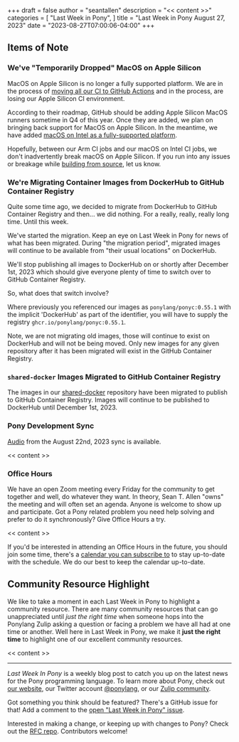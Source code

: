 +++
draft = false
author = "seantallen"
description = "<< content >>"
categories = [
    "Last Week in Pony",
]
title = "Last Week in Pony August 27, 2023"
date = "2023-08-27T07:00:06-04:00"
+++

## Items of Note

### We've "Temporarily Dropped" MacOS on Apple Silicon

MacOS on Apple Silicon is no longer a fully supported platform. We are in the process of [moving all our CI to GitHub Actions](https://www.ponylang.io/blog/2023/08/last-week-in-pony-august-13-2023/#the-great-ci-move-is-underway) and in the process, are losing our Apple Silicon CI environment.

According to their roadmap, GitHub should be adding Apple Silicon MacOS runners sometime in Q4 of this year. Once they are added, we plan on bringing back support for MacOS on Apple Silicon. In the meantime, we have added [macOS on Intel as a fully-supported platform](https://www.ponylang.io/blog/2023/08/last-week-in-pony-august-20-2023/#macos-on-intel-is-a-fully-supported-platform-again).

Hopefully, between our Arm CI jobs and our macOS on Intel CI jobs, we don't inadvertently break macOS on Apple Silicon. If you run into any issues or breakage while [building from source](https://github.com/ponylang/ponyc/blob/main/BUILD.md#macos), let us know.

### We're Migrating Container Images from DockerHub to GitHub Container Registry

Quite some time ago, we decided to migrate from DockerHub to GitHub Container Registry and then... we did nothing. For a really, really, really long time. Until this week.

We've started the migration. Keep an eye on Last Week in Pony for news of what has been migrated. During "the migration period", migrated images will continue to be available from "their usual locations" on DockerHub.

We'll stop publishing all images to DockerHub on or shortly after December 1st, 2023 which should give everyone plenty of time to switch over to GitHub Container Registry.

So, what does that switch involve?

Where previously you referenced our images as `ponylang/ponyc:0.55.1` with the implicit 'DockerHub' as part of the identifier, you will have to supply the registry `ghcr.io/ponylang/ponyc:0.55.1`.

Note, we are not migrating old images, those will continue to exist on DockerHub and will not be being moved. Only new images for any given repository after it has been migrated will exist in the GitHub Container Registry.

### `shared-docker` Images Migrated to GitHub Container Registry

The images in our [shared-docker](https://github.com/ponylang/shared-docker) repository have been migrated to publish to GitHub Container Registry. Images will continue to be published to DockerHub until December 1st, 2023.

### Pony Development Sync

[Audio](https://sync-recordings.ponylang.io/r/2023_08_22.m4a) from the August 22nd, 2023 sync is available.

<< content >>

### Office Hours

We have an open Zoom meeting every Friday for the community to get together and well, do whatever they want. In theory, Sean T. Allen "owns" the meeting and will often set an agenda. Anyone is welcome to show up and participate. Got a Pony related problem you need help solving and prefer to do it synchronously? Give Office Hours a try.

<< content >>

If you'd be interested in attending an Office Hours in the future, you should join some time, there's a [calendar you can subscribe to](https://calendar.google.com/calendar/ical/4465e68ae24131ae00461a40893f2637a2c9ac510e311a44ff78680e2f183ce3%40group.calendar.google.com/public/basic.ics) to stay up-to-date with the schedule. We do our best to keep the calendar up-to-date.

## Community Resource Highlight

We like to take a moment in each Last Week in Pony to highlight a community resource. There are many community resources that can go unappreciated until _just the right time_ when someone hops into the Ponylang Zulip asking a question or facing a problem we have all had at one time or another. Well here in Last Week in Pony, we make it **just the right time** to highlight one of our excellent community resources.

<< content >>

---

_Last Week In Pony_ is a weekly blog post to catch you up on the latest news for the Pony programming language. To learn more about Pony, check out [our website](https://ponylang.io), our Twitter account [@ponylang](https://twitter.com/ponylang), or our [Zulip community](https://ponylang.zulipchat.com).

Got something you think should be featured? There's a GitHub issue for that! Add a comment to the [open "Last Week in Pony" issue](https://github.com/ponylang/ponylang.github.io/issues?q=is%3Aissue+is%3Aopen+label%3Alast-week-in-pony).

Interested in making a change, or keeping up with changes to Pony? Check out the [RFC repo](https://github.com/ponylang/rfcs). Contributors welcome!
